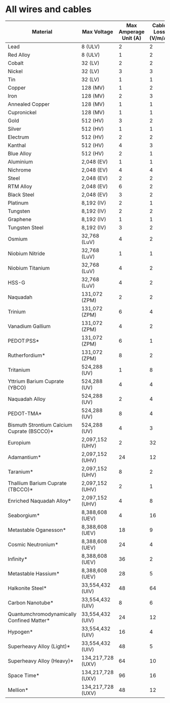 # All wires and cables

| Material                                   | Max Voltage       | Max Amperage Unit (A) | Cable Loss (V/m/A) | Wire Loss (V/m/A) |
|--------------------------------------------|-------------------|-----------------------|--------------------|-------------------|
| Lead                                       | 8 (ULV)           | 2                     | 2                  | 4                 |
| Red Alloy                                  | 8 (ULV)           | 1                     | 2                  | 1                 |
| Cobalt                                     | 32 (LV)           | 2                     | 2                  | 4                 | 
| Nickel                                     | 32 (LV)           | 3                     | 3                  | 6                 |
| Tin                                        | 32 (LV)           | 1                     | 1                  | 2                 |
| Copper                                     | 128 (MV)          | 1                     | 2                  | 4                 |
| Iron                                       | 128 (MV)          | 2                     | 3                  | 6                 |
| Annealed Copper                            | 128 (MV)          | 1                     | 1                  | 2                 |
| Cupronickel                                | 128 (MV)          | 1                     | 1                  | 2                 |
| Gold                                       | 512 (HV)          | 3                     | 2                  | 4                 |
| Silver                                     | 512 (HV)          | 1                     | 1                  | 2                 |
| Electrum                                   | 512 (HV)          | 2                     | 2                  | 4                 |
| Kanthal                                    | 512 (HV)          | 4                     | 3                  | 6                 |
| Blue Alloy                                 | 512 (HV)          | 2                     | 1                  | 2                 |
| Aluminium                                  | 2,048 (EV)        | 1                     | 1                  | 2                 |
| Nichrome                                   | 2,048 (EV)        | 4                     | 4                  | 8                 |
| Steel                                      | 2,048 (EV)        | 2                     | 2                  | 4                 |
| RTM Alloy                                  | 2,048 (EV)        | 6                     | 2                  | 4                 |
| Black Steel                                | 2,048 (EV)        | 3                     | 2                  | 4                 |
| Platinum                                   | 8,192 (IV)        | 2                     | 1                  | 2                 |
| Tungsten                                   | 8,192 (IV)        | 2                     | 2                  | 4                 |
| Graphene                                   | 8,192 (IV)        | 1                     | 1                  | 2                 |
| Tungsten Steel                             | 8,192 (IV)        | 3                     | 2                  | 4                 |
| Osmium                                     | 32,768 (LuV)      | 4                     | 2                  | 4                 |
| Niobium Nitride                            | 32,768 (LuV)      | 1                     | 1                  | 2                 |
| Niobium Titanium                           | 32,768 (LuV)      | 4                     | 2                  | 4                 |
| HSS-G                                      | 32,768 (LuV)      | 4                     | 2                  | 4                 |
| Naquadah                                   | 131,072 (ZPM)     | 2                     | 2                  | 4                 |
| Trinium                                    | 131,072 (ZPM)     | 6                     | 4                  | 8                 |
| Vanadium Gallium                           | 131,072 (ZPM)     | 4                     | 2                  | 4                 |
| PEDOT:PSS*                                 | 131,072 (ZPM)     | 6                     | 1                  | 2                 |
| Rutherfordium*                             | 131,072 (ZPM)     | 8                     | 2                  | 4                 |
| Tritanium                                  | 524,288 (UV)      | 1                     | 8                  | 16                |
| Yttrium Barium Cuprate (YBCO)              | 524,288 (UV)      | 4                     | 4                  | 8                 |
| Naquadah Alloy                             | 524,288 (UV)      | 2                     | 4                  | 8                 |
| PEDOT-TMA*                                 | 524,288 (UV)      | 8                     | 4                  | 8                 |
| Bismuth Strontium Calcium Cuprate (BSCCO)* | 524,288 (UV)      | 4                     | 3                  | 6                 |
| Europium                                   | 2,097,152 (UHV)   | 2                     | 32                 | 64                |
| Adamantium*                                | 2,097,152 (UHV)   | 24                    | 12                 | 24                |
| Taranium*                                  | 2,097,152 (UHV)   | 8                     | 2                  | 4                 |
| Thallium Barium Cuprate (TBCCO)*           | 2,097,152 (UHV)   | 2                     | 1                  | 2                 |
| Enriched Naquadah Alloy*                   | 2,097,152 (UHV)   | 4                     | 8                  | 16                |
| Seaborgium*                                | 8,388,608 (UEV)   | 4                     | 16                 | 32                |
| Metastable Oganesson*                      | 8,388,608 (UEV)   | 18                    | 9                  | 18                |
| Cosmic Neutronium*                         | 8,388,608 (UEV)   | 24                    | 4                  | 8                 |
| Infinity*                                  | 8,388,608 (UEV)   | 36                    | 2                  | 4                 |
| Metastable Hassium*                        | 8,388,608 (UEV)   | 28                    | 5                  | 10                |
| Halkonite Steel*                           | 33,554,432 (UIV)  | 48                    | 64                 | 128               |
| Carbon Nanotube*                           | 33,554,432 (UIV)  | 8                     | 6                  | 12                |
| Quantumchromodynamically Confined Matter*  | 33,554,432 (UIV)  | 24                    | 12                 | 24                |
| Hypogen*                                   | 33,554,432 (UIV)  | 16                    | 4                  | 8                 |
| Superheavy Alloy (Light)*                  | 33,554,432 (UIV)  | 48                    | 5                  | 10                |
| Superheavy Alloy (Heavy)*                  | 134,217,728 (UXV) | 64                    | 10                 | 20                |
| Space Time*                                | 134,217,728 (UXV) | 96                    | 16                 | 32                |
| Mellion*                                   | 134,217,728 (UXV) | 48                    | 12                 | 24                |